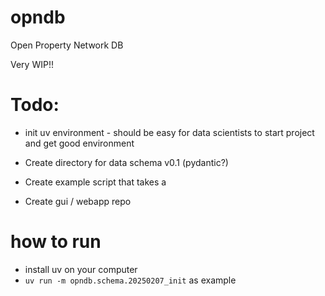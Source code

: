 # opndb
Open Property Network DB

Very WIP!!

# Todo:
- init uv environment - should be easy for data scientists to start project and get good environment
- Create directory for data schema v0.1 (pydantic?)
- Create example script that takes a

- Create gui / webapp repo

# how to run
- install uv on your computer
- `uv run -m opndb.schema.20250207_init` as example
